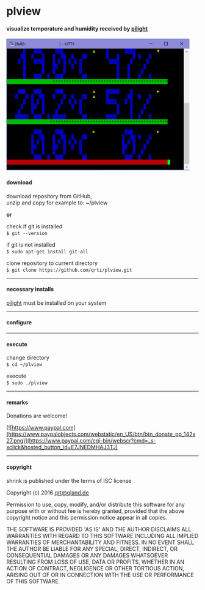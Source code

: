 # plview

#### visualize temperature and humidity received by [pilight](https://github.com/pilight/pilight)  

![screenshot](images/screen01.png)

#### download  
download repository from GitHub,  
unzip and copy for example to: ~/plview

**or**

check if git is installed  
`$ git --version`

if git is not installed  
`$ sudo apt-get install git-all`

clone repository to current directory  
`$ git clone https://github.com/qrti/plview.git`

- - -

#### necessary installs  
[pilight](https://github.com/pilight/pilight) must be installed on your system

- - -

#### configure  


- - -

#### execute  
change directory  
`$ cd ~/plview`

execute  
`$ sudo ./plview`

- - -

#### remarks  



Donations are welcome!

[![https://www.paypal.com](https://www.paypalobjects.com/webstatic/en_US/btn/btn_donate_pp_142x27.png)](https://www.paypal.com/cgi-bin/webscr?cmd=_s-xclick&hosted_button_id=E7JNEDMHAJ3TJ)

- - -

#### copyright  
shrink is published under the terms of ISC license

Copyright (c) 2016 [qrt@qland.de](mailto:qrt@qland.de)

Permission to use, copy, modify, and/or distribute this software for any purpose with or without fee is hereby granted, provided that the above copyright notice and this permission notice appear in all copies.

THE SOFTWARE IS PROVIDED 'AS IS' AND THE AUTHOR DISCLAIMS ALL WARRANTIES WITH REGARD TO THIS SOFTWARE INCLUDING ALL IMPLIED WARRANTIES OF MERCHANTABILITY AND FITNESS. IN NO EVENT SHALL THE AUTHOR BE LIABLE FOR ANY SPECIAL, DIRECT, INDIRECT, OR CONSEQUENTIAL DAMAGES OR ANY DAMAGES WHATSOEVER RESULTING FROM LOSS OF USE, DATA OR PROFITS, WHETHER IN AN ACTION OF CONTRACT, NEGLIGENCE OR OTHER TORTIOUS ACTION, ARISING OUT OF OR IN CONNECTION WITH THE USE OR PERFORMANCE OF THIS SOFTWARE.

